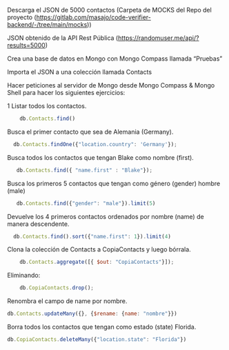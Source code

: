 
Descarga el JSON de 5000 contactos (Carpeta de MOCKS del Repo del proyecto (https://gitlab.com/masajo/code-verifier-backend/-/tree/main/mocks))

JSON obtenido de la API Rest Pública (https://randomuser.me/api/?results=5000)

Crea una base de datos en Mongo con Mongo Compass llamada “Pruebas”

Importa el JSON a una colección llamada Contacts

Hacer peticiones al servidor de Mongo desde Mongo Compass & Mongo Shell para hacer los siguientes ejercicios:

1 Listar todos los contactos.

```javascript
    db.Contacts.find()
```

Busca el primer contacto que sea de Alemania (Germany).

```javascript
  db.Contacts.findOne({"location.country": 'Germany'});
```

Busca todos los contactos que tengan Blake como nombre (first).

```javascript
   db.Contacts.find({ "name.first" : "Blake"});
```
Busca los primeros 5 contactos que tengan como género (gender) hombre (male)
```javascript
   db.Contacts.find({"gender": "male"}).limit(5)
```
Devuelve los 4 primeros contactos ordenados por nombre (name) de manera descendente.

```javascript
  db.Contacts.find().sort({"name.first": 1}).limit(4)
```
Clona la colección de Contacts a CopiaContacts y luego bórrala.

```javascript
    db.Contacts.aggregate([{ $out: "CopiaContacts"}]);
```
Eliminando:
```javascript
    db.CopiaContacts.drop();
```
Renombra el campo de name por nombre.
```javascript
db.Contacts.updateMany({}, {$rename: {name: "nombre"}})
```

Borra todos los contactos que tengan como estado (state) Florida.
```javascript
db.CopiaContacts.deleteMany({"location.state": "Florida"})
```

